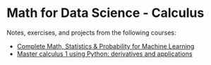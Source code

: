 # Math for Data Science - Calculus

Notes, exercises, and projects from the following courses:
* [Complete Math, Statistics & Probability for Machine Learning](https://www.udemy.com/course/probability-statistics-mathematics)
* [Master calculus 1 using Python: derivatives and applications](https://www.udemy.com/course/pycalc1_x)